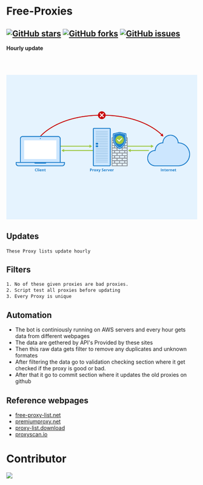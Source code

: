 Free-Proxies
====
[![GitHub stars](https://img.shields.io/github/stars/Anonym0usWork1221/Free-Proxies.svg)](https://github.com/Anonym0usWork1221/Free-Proxies/stargazers)
[![GitHub forks](https://img.shields.io/github/forks/Anonym0usWork1221/Free-Proxies.svg)](https://github.com/Anonym0usWork1221/Free-Proxies/network/members)
[![GitHub issues](https://img.shields.io/github/issues/Anonym0usWork1221/Free-Proxies.svg)](https://github.com/Anonym0usWork1221/Free-Proxies/issues)
-----------
**Hourly update**

<br>
<br>
<p align="center">
  <img src="https://github.com/Anonym0usWork1221/Free-Proxies/blob/cd100f73f5a4a6f828cff32932160873af453ee3/Proxy-Server.png"  title="proxy-list">
</p>

Updates
-----------
    These Proxy lists update hourly

## Filters
    1. No of these given proxies are bad proxies.  
    2. Script test all proxies before updating
    3. Every Proxy is unique

## Automation
* The bot is continiously running on AWS servers and every hour gets data from different webpages
* The data are gethered by API's Provided by these sites
* Then this raw data gets filter to remove any duplicates and unknown formates
* After filtering the data go to validation checking section where it get checked if the proxy is good or bad.
* After that it go to commit section where it updates the old proxies on github

## Reference webpages
* [free-proxy-list.net](https://free-proxy-list.net)
* [premiumproxy.net](https://premiumproxy.net)
* [proxy-list.download](https://www.proxy-list.download)
* [proxyscan.io](https://www.proxyscan.io)

# Contributor

<a href = "https://github.com/Anonym0usWork1221/Free-Proxies/graphs/contributors">
  <img src = "https://contrib.rocks/image?repo=Anonym0usWork1221/Free-Proxies"/>
</a>
